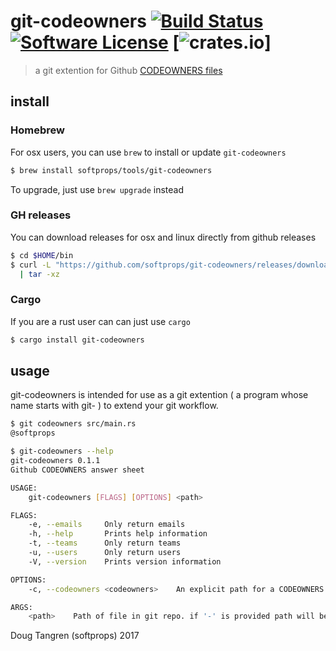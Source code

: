 # git-codeowners [![Build Status](https://travis-ci.org/softprops/git-codeowners.svg?branch=master)](https://travis-ci.org/softprops/git-codeowners) [![Software License](https://img.shields.io/badge/license-MIT-brightgreen.svg)](LICENSE) [![crates.io](https://img.shields.io/crates/v/codeowners.svg)]

> a git extention for Github [CODEOWNERS files](https://help.github.com/articles/about-codeowners/)

## install

### Homebrew

For osx users, you can use `brew` to install or update `git-codeowners`

```bash
$ brew install softprops/tools/git-codeowners
```

To upgrade, just use `brew upgrade` instead

### GH releases

You can download releases for osx and linux directly from github releases

```bash
$ cd $HOME/bin
$ curl -L "https://github.com/softprops/git-codeowners/releases/download/v0.1.1/git-codeowners-$(uname -s)-$(uname -m).tar.gz" \
  | tar -xz
```

### Cargo

If you are a rust user can can just use `cargo`

```bash
$ cargo install git-codeowners
```

## usage

git-codeowners is intended for use as a git extention ( a program whose name starts with git- ) to extend your git workflow.

```bash
$ git codeowners src/main.rs
@softprops
```

```bash
$ git-codeowners --help
git-codeowners 0.1.1
Github CODEOWNERS answer sheet

USAGE:
    git-codeowners [FLAGS] [OPTIONS] <path>

FLAGS:
    -e, --emails     Only return emails
    -h, --help       Prints help information
    -t, --teams      Only return teams
    -u, --users      Only return users
    -V, --version    Prints version information

OPTIONS:
    -c, --codeowners <codeowners>    An explicit path for a CODEOWNERS file. program will exit 1 if file can not be resolved

ARGS:
    <path>    Path of file in git repo. if '-' is provided path will be read from stdin. program will exit 2 if no owners can be resolved
```

Doug Tangren (softprops) 2017
